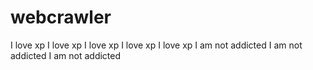# webcrawler
I love xp I love xp I love xp I love xp I love xp I am not addicted I am not addicted I am not addicted
